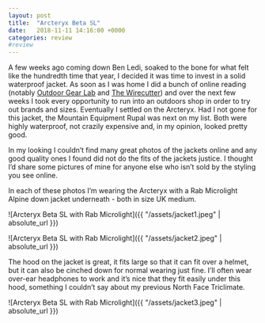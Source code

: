 ```yaml
---
layout: post
title:  "Arcteryx Beta SL"
date:   2018-11-11 14:16:00 +0000
categories: review
#review
---
```


A few weeks ago coming down Ben Ledi, soaked to the bone for what felt like the hundredth time that year, I decided it was time to invest in a solid waterproof jacket. As soon as I was home I did a bunch of online reading (notably [Outdoor Gear Lab](https://www.outdoorgearlab.com) and [The Wirecutter](https://thewirecutter.com)) and over the next few weeks I took every opportunity to run into an outdoors shop in order to try out brands and sizes. Eventually I settled on the Arcteryx. Had I not gone for this jacket, the Mountain Equipment Rupal was next on my list. Both were highly waterproof, not crazily expensive and, in my opinion, looked pretty good. 

In my looking I couldn’t find many great photos of the jackets online and any good quality ones I found did not do the fits of the jackets justice. I thought I’d share some pictures of mine for anyone else who isn’t sold by the styling you see online.

In each of these photos I’m wearing the Arcteryx with a Rab Microlight Alpine down jacket underneath - both in size UK medium. 

![Arcteryx Beta SL with Rab Microlight]({{ "/assets/jacket1.jpeg" | absolute_url }})

![Arcteryx Beta SL with Rab Microlight]({{ "/assets/jacket2.jpeg" | absolute_url }})

The hood on the jacket is great, it fits large so that it can fit over a helmet, but it can also be cinched down for normal wearing just fine. I’ll often wear over-ear headphones to work and it’s nice that they fit easily under this hood, something I couldn’t say about my previous North Face Triclimate.

![Arcteryx Beta SL with Rab Microlight]({{ "/assets/jacket3.jpeg" | absolute_url }})
